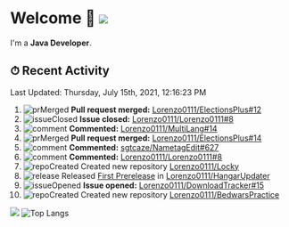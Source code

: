 # Welcome 👋 ![](https://hit.yhype.me/github/profile?user_id=69311874)

I'm a **Java Developer**.

## ⏱ Recent Activity

<!--RECENT_ACTIVITY:last_update-->
Last Updated: Thursday, July 15th, 2021, 12:16:23 PM
<!--RECENT_ACTIVITY:last_update_end-->

<!--RECENT_ACTIVITY:start-->
1. ![prMerged] **Pull request merged:** [Lorenzo0111/ElectionsPlus#12](https://github.com/Lorenzo0111/ElectionsPlus/pull/12)
2. ![issueClosed] **Issue closed:** [Lorenzo0111/Lorenzo0111#8](https://github.com/Lorenzo0111/Lorenzo0111/issues/8)
3. ![comment] **Commented:** [Lorenzo0111/MultiLang#14](https://github.com/Lorenzo0111/MultiLang/pull/14#issuecomment-880133939)
4. ![prMerged] **Pull request merged:** [Lorenzo0111/ElectionsPlus#14](https://github.com/Lorenzo0111/ElectionsPlus/pull/14)
5. ![comment] **Commented:** [sgtcaze/NametagEdit#627](https://github.com/sgtcaze/NametagEdit/issues/627#issuecomment-880133734)
6. ![comment] **Commented:** [Lorenzo0111/Lorenzo0111#8](https://github.com/Lorenzo0111/Lorenzo0111/issues/8#issuecomment-879706799)
7. ![repoCreated] Created new repository [Lorenzo0111/Locky](https://github.com/Lorenzo0111/Locky)
8. ![release] Released [First Prerelease](https://github.com/Lorenzo0111/HangarUpdater/releases/tag/1.0-SNAPSHOT) in [Lorenzo0111/HangarUpdater](https://github.com/Lorenzo0111/HangarUpdater)
9. ![issueOpened] **Issue opened:** [Lorenzo0111/DownloadTracker#15](https://github.com/Lorenzo0111/DownloadTracker/issues/15)
10. ![repoCreated] Created new repository [Lorenzo0111/BedwarsPractice](https://github.com/Lorenzo0111/BedwarsPractice)
<!--RECENT_ACTIVITY:end-->

[![](https://github-readme-stats.vercel.app/api?username=Lorenzo0111&show_icons=true&count_private=true)](https://github.com/Lorenzo0111)
![Top Langs](https://github-readme-stats.vercel.app/api/top-langs/?username=Lorenzo0111&layout=compact)

[issueOpened]: https://cdn.jsdelivr.net/gh/Readme-Workflows/Readme-Icons@main/icons/octicons/IssueOpenedOld.svg
[issueClosed]: https://cdn.jsdelivr.net/gh/Readme-Workflows/Readme-Icons@main/icons/octicons/IssueClosedOld.svg

[prOpened]: https://cdn.jsdelivr.net/gh/Readme-Workflows/Readme-Icons@main/icons/octicons/PullRequestOpened.svg
[prClosed]: https://cdn.jsdelivr.net/gh/Readme-Workflows/Readme-Icons@main/icons/octicons/PullRequestClosed.svg
[prMerged]: https://cdn.jsdelivr.net/gh/Readme-Workflows/Readme-Icons@main/icons/octicons/PullRequestMerged.svg

[comment]: https://cdn.jsdelivr.net/gh/Readme-Workflows/Readme-Icons@main/icons/octicons/Comment.svg

[changesRequested]: https://cdn.jsdelivr.net/gh/Readme-Workflows/Readme-Icons@main/icons/octicons/RequestedChanges.svg
[approved]: https://cdn.jsdelivr.net/gh/Readme-Workflows/Readme-Icons@main/icons/octicons/ApprovedChanges.svg

[repoCreated]: https://cdn.jsdelivr.net/gh/Readme-Workflows/Readme-Icons@main/icons/octicons/Repository.svg
[release]: https://cdn.jsdelivr.net/gh/Readme-Workflows/Readme-Icons@main/icons/octicons/Release.svg
[star]: https://cdn.jsdelivr.net/gh/Readme-Workflows/Readme-Icons@main/icons/octicons/StarredRepository.svg
[wiki]: https://cdn.jsdelivr.net/gh/Readme-Workflows/Readme-Icons@main/icons/octicons/Wiki.svg
[fork]: https://cdn.jsdelivr.net/gh/Readme-Workflows/Readme-Icons@main/icons/octicons/ForkedRepository.svg
[people]: https://cdn.jsdelivr.net/gh/Readme-Workflows/Readme-Icons@main/icons/octicons/People.svg
